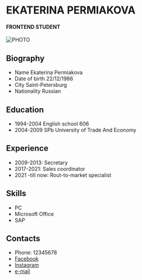 # EKATERINA PERMIAKOVA
#### FRONTEND STUDENT
![PHOTO](https://sun9-83.userapi.com/impg/yhlnUDvrQ35G375HKyULL1YAvY6DZWcbUQOB3g/aw8-rT5rBag.jpg?size=1620x2160&quality=96&sign=3ef427d14d9c893c6aa391f0c3d8a12c&type=album)
## Biography
* Name Ekaterina Permiakova
* Date of birth 22/12/1986
* City Saint-Petersburg
* Nationality Russian
## Education
* 1994-2004 English school 606
* 2004-2009 SPb University of Trade And Economy
## Experience
* 2009-2013: Secretary
* 2017-2021: Sales coordinator
* 2021 -till now: Rout-to-market specialist
## Skills
* PC
* Microsoft Office
* SAP
## Contacts
* Phone: 12345678
* [Facebook](https://facebook.com)
* [Instagram](https://instagram.com)
* [e-mail](ostanenka@gmail.com)

